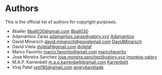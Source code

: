 # Authors

This is the official list of authors for copyright purposes.

* 8baller <8ball030@gmail.com> [8ball030](https://github.com/8ball030)
* Adamantios Zaras <adamantios.zaras@valory.xyz> [Adamantios](https://github.com/Adamantios)
* David Minarsch <david.minarsch@googlemail.com> [DavidMinarsch](https://github.com/DavidMinarsch)
* David Vilela <dvilelaf@gmail.com> [dvilelaf](https://github.com/dvilelaf)
* Marco Favorito <marco.favorito@gmail.com> [marcofavorito](https://github.com/marcofavorito)
* Jose Moreira Sanchez <jose.moreira.sanchez@valory.xyz> [jmoreira-valory](https://github.com/jmoreira-valory)
* M.A.P. Karrenbelt <m.a.p.karrenbelt@gmail.com> [Karrenbelt](https://github.com/Karrenbelt)
* Viraj Patel <vptl185@gmail.com> [angrybayblade](https://github.com/angrybayblade)